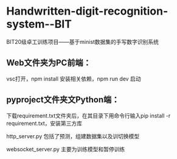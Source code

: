# Handwritten-digit-recognition-system--BIT
BIT20级卓工训练项目——基于minist数据集的手写数字识别系统
## Web文件夹为PC前端：
  vsc打开，npm install 安装相关依赖，npm run dev 启动
## pyproject文件夹文Python端：
  下载requirement.txt文件夹后，在其目录下用命令行输入pip install -r requirement.txt，安装第三方库  
  
  http_server.py 包括了预测，组建数据集以及训切换模型  
  
  websocket_server.py 主要为训练模型和暂停训练  
  
